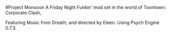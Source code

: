 #Project Monsoon
A Friday Night Funkin' mod set in the world of Toontown: Corporate Clash,

Featuring Music from Dreath; and directed by Eleen.
Using Psych Engine 0.7.3.
